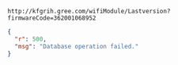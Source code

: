 `http://kfgrih.gree.com/wifiModule/Lastversion?firmwareCode=362001068952`

```json
{
  "r": 500,
  "msg": "Database operation failed."
}
```